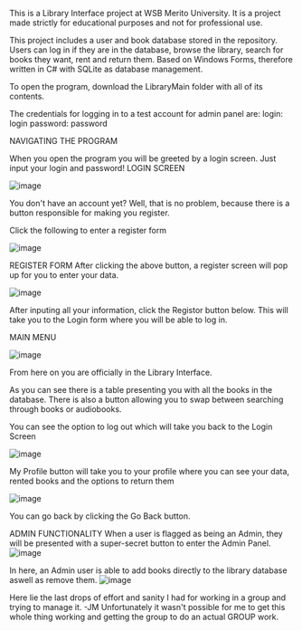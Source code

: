 This is a Library Interface project at WSB Merito University. It is a project made strictly for educational purposes and not for professional use.

This project includes a user and book database stored in the repository. Users can log in if they are in the database, browse the library, search for books they want, rent and return them.
Based on Windows Forms, therefore written in C# with SQLite as database management.

To open the program, download the LibraryMain folder with all of its contents.

The credentials for logging in to a test account for admin panel are: 
login: login
password: password

NAVIGATING THE PROGRAM

When you open the program you will be greeted by a login screen. Just input your login and password!
LOGIN SCREEN

![image](https://github.com/bartlomiejmastalirz/LibraryInterface/assets/148622115/2510d1d9-b87a-460d-9f69-bea8a0dc5c1a)

You don't have an account yet? Well, that is no problem, because there is a button responsible for making you register. 

Click the following to enter a register form

![image](https://github.com/bartlomiejmastalirz/LibraryInterface/assets/148622115/17236850-482c-4ee3-a771-210f989a17a1)




REGISTER FORM
After clicking the above button, a register screen will pop up for you to enter your data. 

![image](https://github.com/bartlomiejmastalirz/LibraryInterface/assets/148622115/f458c9c6-77ec-454b-a95d-091e222ee155)


After inputing all your information, click the Registor button below. This will take you to the Login form where you will be able to log in.

MAIN MENU

![image](https://github.com/user-attachments/assets/7af29bdb-d7af-4adc-8636-09fa98eb5f20)


From here on you are officially in the Library Interface. 

As you can see there is a table presenting you with all the books in the database. There is also a button allowing you to swap between searching through books or audiobooks.

You can see the option to log out which will take you back to the Login Screen

![image](https://github.com/bartlomiejmastalirz/LibraryInterface/assets/148622115/05418f36-69ad-4676-ad73-cf1fd53f7054)


My Profile button will take you to your profile where you can see your data, rented books and the options to return them

![image](https://github.com/user-attachments/assets/36927584-4105-41e3-9323-4b1e12b07a4f)


You can go back by clicking the Go Back button.



ADMIN FUNCTIONALITY
When a user is flagged as being an Admin, they will be presented with a super-secret button to enter the Admin Panel. 
![image](https://github.com/bartlomiejmastalirz/LibraryInterface/assets/148622115/ee2cb58f-46f4-49d8-a7a2-930e5c11c53d)



In here, an Admin user is able to add books directly to the library database aswell as remove them.
![image](https://github.com/bartlomiejmastalirz/LibraryInterface/assets/148622115/ec8b7b2e-f695-4303-acde-4b3ecd910d87)



Here lie the last drops of effort and sanity I had for working in a group and trying to manage it. -JM
Unfortunately it wasn't possible for me to get this whole thing working and getting the group to do an actual GROUP work.

